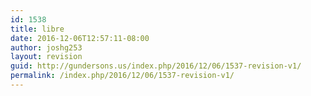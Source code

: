 ```yaml
---
id: 1538
title: libre
date: 2016-12-06T12:57:11-08:00
author: joshg253
layout: revision
guid: http://gundersons.us/index.php/2016/12/06/1537-revision-v1/
permalink: /index.php/2016/12/06/1537-revision-v1/
---
```

